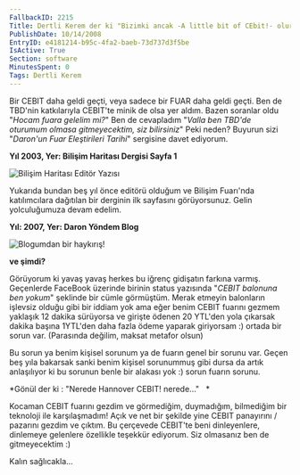 ```yaml
---
FallbackID: 2215
Title: Dertli Kerem der ki "Bizimki ancak -A little bit of CEbit!- olur"
PublishDate: 10/14/2008
EntryID: e4181214-b95c-4fa2-baeb-73d737d3f5be
IsActive: True
Section: software
MinutesSpent: 0
Tags: Dertli Kerem
---
```

Bir CEBIT daha geldi geçti, veya sadece bir FUAR daha geldi geçti. Ben
de TBD'nin katkılarıyla CEBIT'te minik de olsa yer aldım. Bazen soranlar
oldu "*Hocam fuara gelelim mi?*" Ben de cevapladım "*Valla ben TBD'de
oturumum olmasa gitmeyecektim, siz bilirsiniz*" Peki neden? Buyurun sizi
"*Daron'un Fuar Eleştirileri Tarihi*" sergisine davet ediyorum.

**Yıl 2003, Yer: Bilişim Haritası Dergisi Sayfa 1**

![Bilişim Haritası Editör
Yazısı](http://cdn.daron.yondem.com/assets/2215/13102008_1.jpg)

Yukarıda bundan beş yıl önce editörü olduğum ve Bilişim Fuarı'nda
katılımcılara dağıtılan bir derginin ilk sayfasını görüyorsunuz. Gelin
yolculuğumuza devam edelim.

**Yıl: 2007, Yer: Daron Yöndem Blog**

![Blogumdan bir
haykırış!](http://cdn.daron.yondem.com/assets/2215/13102008_2.jpg)

**ve şimdi?**

Görüyorum ki yavaş yavaş herkes bu iğrenç gidişatın farkına varmış.
Geçenlerde FaceBook üzerinde birinin status yazısında "*CEBIT balonuna
ben yokum*" şeklinde bir cümle görmüştüm. Merak etmeyin balonların
işlevsiz olduğu gibi bir iddiam yok ama eğer benim CEBIT fuarını gezmem
yaklaşık 12 dakika sürüyorsa ve girişte ödenen 20 YTL'den yola çıkarsak
dakika başına 1YTL'den daha fazla ödeme yaparak giriyorsam :) ortada bir
sorun var. (Parasında değilim, maksat metafor olsun)

Bu sorun ya benim kişisel sorunum ya de fuarın genel bir sorunu var.
Geçen beş yıla bakarsak sanki benim kişisel sorunummuş gibi dursa da
artık anlaşılıyor ki bu sorunun benle bir alakası yok :) sorun fuarın
sorunu.

*Gönül der ki : "Nerede Hannover CEBIT! nerede..."   *

Kocaman CEBIT fuarını gezdim ve görmediğim, duymadığım, bilmediğim bir
teknoloji ile karşılaşmadım! Açık ve net bir şekilde yine CEBIT
panayırını / pazarını gezdim ve çıktım. Bu çerçevede CEBIT'te beni
dinleyenlere, dinlemeye gelenlere özellikle teşekkür ediyorum. Siz
olmasanız ben de gitmeyecektim :)

Kalın sağlıcakla...


